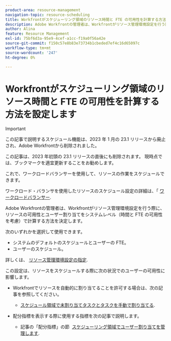 ```yaml
---
product-area: resource-management
navigation-topic: resource-scheduling
title: Workfrontがスケジューリング領域のリソース時間と FTE の可用性を計算する方法を設定します
description: Adobe Workfrontの管理者は、Workfrontがリソース管理環境設定を行う際に、リソースの可用性とユーザー割り当てをシステムレベル（時間と FTE の可用性を考慮）で計算する方法を決定します。
author: Alina
feature: Resource Management
exl-id: 75bf6d3a-95e9-4cef-a1cc-f19a0f56a42e
source-git-commit: f150c57e8b83e73734b1cbeded7ef4c16d65097c
workflow-type: tm+mt
source-wordcount: '247'
ht-degree: 0%

---
```


# Workfrontがスケジューリング領域のリソース時間と FTE の可用性を計算する方法を設定します

<!-- should this article be removed at production? Or is it still pertinent for the WB functionality??? -->

>[!IMPORTANT]
>  
><span class="preview">この記事で説明するスケジュール機能は、2023 年 1 月の 23.1 リリースから廃止され、Adobe Workfrontから削除されました。   </span>
>  
> <span class="preview"> この記事は、2023 年初頭の 23.1 リリースの直後にも削除されます。 現時点では、ブックマークを適宜更新することをお勧めします。 </span>
> 
><span class="preview"> これで、ワークロードバランサーを使用して、リソースの作業をスケジュールできます。 </span>
>  
> <span class="preview">ワークロード・バランサを使用したリソースのスケジュール設定の詳細は、「 [ワークロードバランサー](../../resource-mgmt/workload-balancer/workload-balancer.md). </span>

<!--   


>[!CAUTION] 
> 
> 
> <span class="preview">The information in this article refers to the Adobe Workfront's Scheduling tools. The Scheduling areas have been removed from the Preview environment and will be removed from the Production environment in **January 2023**. </span> 
> <span class="preview"> Instead, you can schedule resources in the Workload Balancer. </span> 
> 
>* <span class="preview"> For information about scheduling resources using the Workload Balancer, see the section [The Workload Balancer](../../resource-mgmt/workload-balancer/workload-balancer.md).</span> 
> 
>* <span class="preview"> For more information about the deprecation and removal of the Scheduling tools, see [Deprecation of Resource Scheduling tools in Adobe Workfront](../../resource-mgmt/resource-mgmt-overview/deprecate-resource-scheduling.md).</span> 
-->
<!--
<p>***Notice that the FTE for scheduling is not yet working the same way as the FTE for planning - confirmed with Vazgen and this parity is planned for the future, but not right now. This article has to remain live in addition to the Planning article that talks about the calculation of FTEs in the Planner.</p>
<p>[The information in this article was taken from "Calculating Hours and FTE for Users and Roles in the Resource Planner". Specifically, from section "Calculating the Available Hours and FTE for a User in the Resource Planner". It was re-worded slightly.]</p>
<p>Article linked to Managing User Allocations and Managing User Assignments (in the Scheduling section), so do not remove unless you resolve links.) </p>
</div>
-->

Adobe Workfrontの管理者は、Workfrontがリソース管理環境設定を行う際に、リソースの可用性とユーザー割り当てをシステムレベル（時間と FTE の可用性を考慮）で計算する方法を決定します。

次のいずれかを選択して使用できます。

* システムのデフォルトのスケジュールとユーザーの FTE。
* ユーザーのスケジュール。

詳しくは、 [リソース管理環境設定の指定](../../administration-and-setup/set-up-workfront/configure-system-defaults/configure-resource-mgmt-preferences.md).

この設定は、リソースをスケジュールする際に次の状況でのユーザーの可用性に影響します。

* Workfrontでリソースを自動的に割り当てることを許可する場合は、次の記事を参照してください。

   * [スケジュール領域で未割り当てタスクとタスクを手動で割り当てる](../../resource-mgmt/resource-scheduling/manually-assign-items-scheduling-areas.md).

      <!--   
     <li data-mc-conditions="QuicksilverOrClassic.Draft mode"><p><a href="../../resource-mgmt/workload-balancer/assign-work-in-workload-balancer-in-bulk.md" class="MCXref xref">Assign work in bulk using the Workload Balancer</a></p><p>(NOTE: this is not needed unless we make this article more broad and not refer just to Scheduling??) </p></li>   
     -->

* 配分指標を表示する際に使用する指標を次の記事で説明します。

   * 記事の「配分指標」の節  [スケジューリング領域でユーザー割り当てを管理します](../../resource-mgmt/resource-scheduling/manage-allocations-scheduling-areas.md).

      <!--   
     <li data-mc-conditions="QuicksilverOrClassic.Draft mode">The section "User availability in the Workload Balancer" in the article <a href="../../resource-mgmt/workload-balancer/assign-work-in-workload-balancer.md" class="MCXref xref">Overview of assigning work in the Workload Balancer</a>. </li>   
     -->

<!--
<div data-mc-conditions="QuicksilverOrClassic.Draft mode">
<div>
<h2>Access requirements</h2>
<p>(NOTE: the rest of this article is drafted because these steps are admin steps and live in the admin area) </p>
<p>You must have the following:</p>
<table style="table-layout:auto">
<col>
<col>
<tbody>
<tr>
<td role="rowheader">Adobe Workfront plan*</td>
<td> <p>Any</p> </td>
</tr>
<tr>
<td role="rowheader">Adobe Workfront license*</td>
<td> <p>Plan </p> </td>
</tr>
<tr>
<td role="rowheader">Access level configurations*</td>
<td> <p>System administrator</p> <note type="note">
If you still don't have access, ask your Workfront administrator if they set additional restrictions in your access level. For information on how a Workfront administrator can change your access level, see
<a href="../../administration-and-setup/add-users/configure-and-grant-access/create-modify-access-levels.md" class="MCXref xref">Create or modify custom access levels</a>.
</note> </td>
</tr>
<tr data-mc-conditions="QuicksilverOrClassic.Draft mode">
<td role="rowheader">Object permissions</td>
<td> <p>For information on requesting additional access, see <a href="../../workfront-basics/grant-and-request-access-to-objects/request-access.md" class="MCXref xref">Request access to objects </a>.</p> </td>
</tr>
</tbody>
</table>
<p>*To find out what plan, license type, or access you have, contact your Workfront administrator.</p>
</div>
<h2>Configure how Workfront calculates resource availability when scheduling resources</h2>
<ol>
<li value="1">Log in to Workfront as an administrator. </li>
<li value="2">Click the <strong>Main Menu</strong> icon <img src="assets/main-menu-icon.png"> in the upper-right corner of Adobe Workfront. <br></li>
<li value="3">  Click&nbsp; <strong>Setup</strong>.  </li>
<li value="4"> <p> Click&nbsp;<strong>Resource Management</strong>.<br></p> <p> <img src="assets/nwe-resource-management-system-setting-user's-schedule-350x157.png" style="width: 350;height: 157;" data-mc-conditions="QuicksilverOrClassic.Quicksilver"> <br> </p> </li>
<li value="5"> Select to calculate the availability of users in Workfront using&nbsp;one of the following methods:
<ul>
<li><strong>The Default Schedule</strong>:&nbsp;The Default Schedule of the system and the user FTE are used to determine the Available Hours and FTE value for the user when scheduling resources. The Schedule of the user is ignored. In this case:&nbsp;
<ul>
<li> The&nbsp;<strong>Available Hours</strong> for a user when scheduling resources<strong></strong>are calculated using the following formula:<br><code>User Available Hours = Default Schedule Hours * User FTE </code><em><code>value</code>&nbsp;</em><br>For example, if the&nbsp;Default Schedule has 40 hours a week available for work, and the user FTE is 0.5, the user is available to work for 20 hours a week in the Scheduling area.<br>For more information about schedules, including the Default Schedule, see&nbsp;<a href="../../administration-and-setup/set-up-workfront/configure-timesheets-schedules/create-schedules.md" class="MCXref xref">Create a schedule</a>.</li>
<li> The&nbsp;<strong>Available FTE</strong>for the user when scheduling resources<strong></strong>is the same as the user FTE specified in the user settings.&nbsp;&nbsp;<br>For example, if the user FTE is 0.5 in the user settings, the available FTE of the user is 0.5 in the Resource Planner.&nbsp;For more information about the value of the user FTE as it displays in the user settings, see&nbsp;<a href="../../administration-and-setup/add-users/create-and-manage-users/edit-a-users-profile.md" class="MCXref xref">Edit a user's profile</a>.<br></li>
</ul></li>
<li><strong>The User's Schedule</strong>: The Schedule of the user&nbsp;is used to determine the availability of the user when scheduling resources.&nbsp;The value of the user FTE is ignored. In this case:&nbsp;
<ul>
<li> The&nbsp;<strong>Available Hours</strong>in the<strong>Resource Planner</strong>are the same as the Hours from the Schedule of the user.<br>For example, if the Schedule of the user has 40 hours a week available&nbsp;for work, the user is available to work for 40 hours a week in the Resource Planner.&nbsp; </li>
<li> The&nbsp;<strong>Available FTE</strong>in the<strong>Resource Planner</strong>&nbsp;is calculated by the following formula:<br><em>User Available FTE =&nbsp;Hours from the Schedule of the User/ Default Schedule Hours<br></em>For example, if the Schedule of the user has 20 hours available to work, and the Default Schedule in Workfront has 40 hours available to work, the user's FTE is 0.5.<br>For more information about schedules, including the Default Schedule, see&nbsp;<a href="../../administration-and-setup/set-up-workfront/configure-timesheets-schedules/create-schedules.md" class="MCXref xref">Create a schedule</a>.</li>
</ul> <note type="note"> &nbsp;If the user is not associated with a schedule, the Available Hours for the user are calculated using the Default Schedule.
</note></li>
</ul></li>
</ol>
</div>
-->
